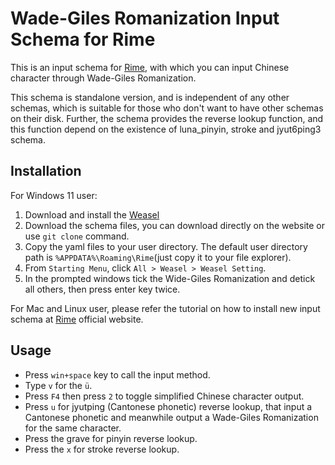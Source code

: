 # Wade-Giles Romanization Input Schema for Rime
This is an input schema for [Rime](https://rime.im/), with which you can input Chinese character through Wade-Giles Romanization.

This schema is standalone version, and is independent of any other schemas, which is suitable for those who don't want to have other schemas on their disk. Further, the schema provides the reverse lookup function, and this function depend on the existence of luna_pinyin, stroke and jyut6ping3 schema.
## Installation
For Windows 11 user:
1. Download and install the [Weasel](https://rime.im/download/)
1. Download the schema files, you can download directly on the website or use `git clone` command.
1. Copy the yaml files to your user directory. The default user directory path is `%APPDATA%\Roaming\Rime`(just copy it to your file explorer).
1. From `Starting Menu`, click `All > Weasel > Weasel Setting`.
1. In the prompted windows tick the Wide-Giles Romanization and detick all others, then press enter key twice.

For Mac and Linux user, please refer the tutorial on how to install new input schema at [Rime](https://rime.im/) official website.
## Usage
- Press `win+space` key to call the input method.
- Type `v` for the `ü`.
- Press `F4` then press `2` to toggle simplified Chinese character output.
- Press `u` for jyutping (Cantonese phonetic) reverse lookup, that input a Cantonese phonetic and meanwhile output a Wade-Giles Romanization for the same character.
- Press the grave for pinyin reverse lookup.
- Press the `x` for stroke reverse lookup.
